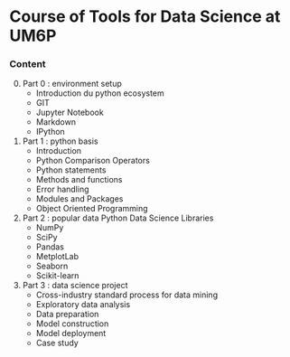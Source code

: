 # Course of Tools for Data Science at UM6P

### Content

0. Part 0 : environment setup
    - Introduction du python ecosystem
    - GIT
    - Jupyter Notebook
    - Markdown
    - IPython
1. Part 1 : python basis 
    - Introduction
    - Python Comparison Operators
    - Python statements 
    - Methods and functions
    - Error handling
    - Modules and Packages
    - Object Oriented Programming
2. Part 2 : popular data Python Data Science Libraries
    - NumPy
    - SciPy
    - Pandas
    - MetplotLab
    - Seaborn
    - Scikit-learn
3. Part 3 :  data science project
    - Cross-industry standard process for data mining
    - Exploratory data analysis 
    - Data preparation
    - Model construction 
    - Model deployment
    - Case study

